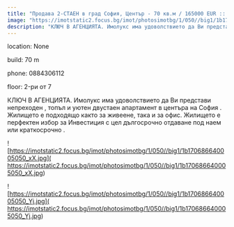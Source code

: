 ```yaml
---
title: "Продава 2-СТАЕН в град София, Център - 70 кв.м / 165000 EUR :: imot.bg Обява"
image: "https://imotstatic2.focus.bg/imot/photosimotbg/1/050//big1/1b170686640005050_ep.jpg"
description: "КЛЮЧ В АГЕНЦИЯТА. Имолукс има удоволствието да Ви представи непреходен ,  топъл и уютен двустаен апартамент в центъра на София . Жилището е подходящо както за живеене, така и за офис. Жилището е перфектен избор за Инвестиция с цел дългосрочно отдаване под наем или краткосрочно ."
---
```


location: None

build: 70 m

phone: 0884306112

floor: 2-ри от 7

КЛЮЧ В АГЕНЦИЯТА. Имолукс има удоволствието да Ви представи непреходен ,  топъл и уютен двустаен апартамент в центъра на София . Жилището е подходящо както за живеене, така и за офис. Жилището е перфектен избор за Инвестиция с цел дългосрочно отдаване под наем или краткосрочно .


![https://imotstatic2.focus.bg/imot/photosimotbg/1/050//big1/1b170686640005050_xX.jpg]( https://imotstatic2.focus.bg/imot/photosimotbg/1/050//big1/1b170686640005050_xX.jpg)


![https://imotstatic2.focus.bg/imot/photosimotbg/1/050//big1/1b170686640005050_Yj.jpg]( https://imotstatic2.focus.bg/imot/photosimotbg/1/050//big1/1b170686640005050_Yj.jpg)


